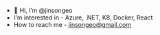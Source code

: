 - 👋 Hi, I’m @jinsongeo
- I’m interested in - Azure, .NET, K8, Docker, React
- How to reach me - jinsongeo@gmail.com

<!---
jinsongeo/jinsongeo is a ✨ special ✨ repository because its `README.md` (this file) appears on your GitHub profile.
You can click the Preview link to take a look at your changes.
--->

